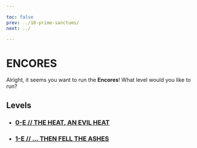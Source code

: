 ```yaml
---

toc: false
prev: ../10-prime-sanctums/
next: ../

---
```


# ENCORES

Alright, it seems you want to run the **Encores**! What level would you like to run?

## Levels

- ### [0-E // THE HEAT, AN EVIL HEAT](/any/11-encores/any-0-e.md)

- ### [1-E // ... THEN FELL THE ASHES](/any/11-encores/any-1-e.md)

<p style="font-size: 1.75px; color: #4d4d4d00; margin-bottom: 100px;">
    <i>workaround no gap</i>
</p>